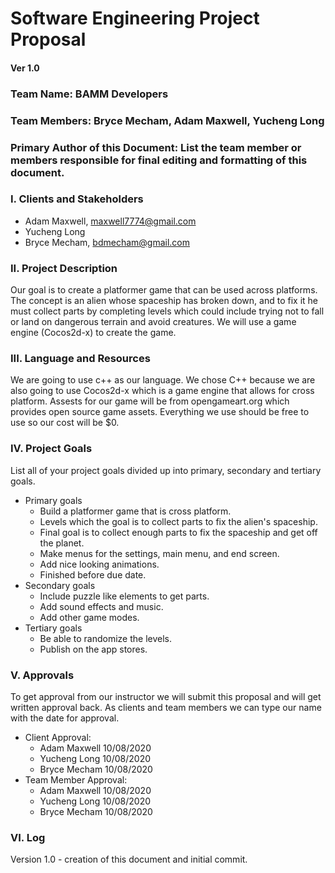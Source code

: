 # Software Engineering Project Proposal
#### Ver 1.0
### Team Name: BAMM Developers
### Team Members: Bryce Mecham, Adam Maxwell, Yucheng Long
### Primary Author of this Document: List the team member or members responsible for final editing and formatting of this document. 

### I. Clients and Stakeholders
- Adam Maxwell, maxwell7774@gmail.com
- Yucheng Long
- Bryce Mecham, bdmecham@gmail.com

### II. Project Description
Our goal is to create a platformer game that can be used  across platforms. The concept is an alien whose spaceship has broken down, and to fix it he must collect parts by completing levels which could include trying not to fall or land on dangerous terrain and avoid creatures. We will use a game engine (Cocos2d-x) to create the game.
### III. Language and Resources
We are going to use c++ as our language. We chose C++ because we are also going to use Cocos2d-x which is a game engine that allows for cross platform. Assests for our game will be from opengameart.org which provides open source game assets. Everything we use should be free to use so our cost will be $0.

### IV. Project Goals
List all of your project goals divided up into primary, secondary and tertiary goals. 
- Primary goals 
  - Build a platformer game that is cross platform.
  - Levels which the goal is to collect parts to fix the alien's spaceship.
  - Final goal is to collect enough parts to fix the spaceship and get off the planet.
  - Make menus for the settings, main menu, and end screen.
  - Add nice looking animations.
  - Finished before due date.
- Secondary goals
  - Include puzzle like elements to get parts.
  - Add sound effects and music.
  - Add other game modes.
- Tertiary goals
  - Be able to randomize the levels.
  - Publish on the app stores.

### V. Approvals
To get approval from our instructor we will submit this proposal and will get written approval back. As clients and team members we can type our name with the date for approval.
- Client Approval:
  - Adam Maxwell 10/08/2020
  - Yucheng Long 10/08/2020
  - Bryce Mecham 10/08/2020
- Team Member Approval:
  - Adam Maxwell 10/08/2020
  - Yucheng Long 10/08/2020
  - Bryce Mecham 10/08/2020
### VI. Log
Version 1.0 - creation of this document and initial commit.
